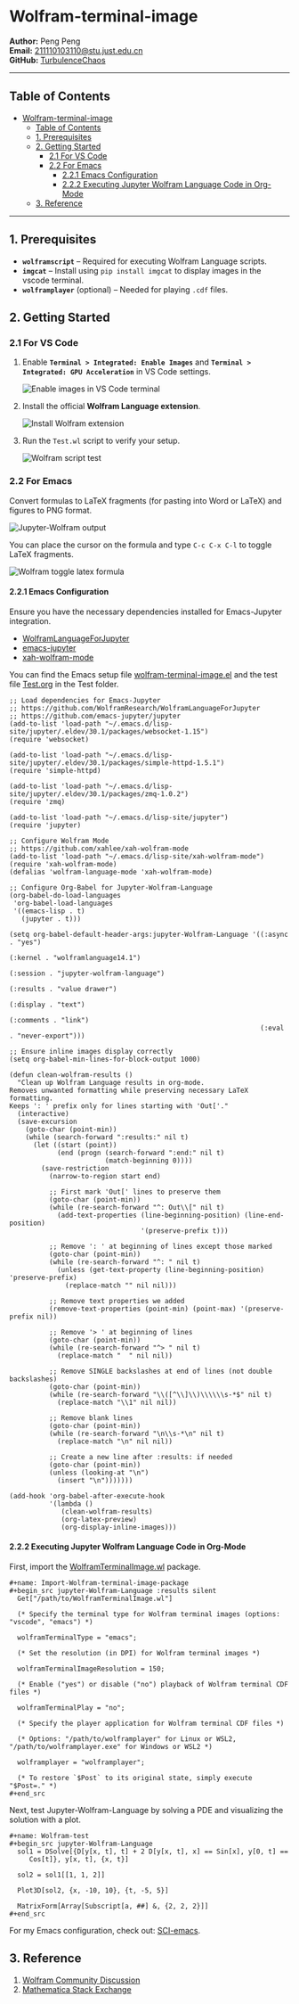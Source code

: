 # Wolfram-terminal-image

**Author:** Peng Peng  \
**Email:** [211110103110@stu.just.edu.cn](mailto:211110103110@stu.just.edu.cn)  \
**GitHub:** [TurbulenceChaos](https://github.com/TurbulenceChaos)

---

## Table of Contents

- [Wolfram-terminal-image](#wolfram-terminal-image)
  - [Table of Contents](#table-of-contents)
  - [1. Prerequisites](#1-prerequisites)
  - [2. Getting Started](#2-getting-started)
    - [2.1 For VS Code](#21-for-vs-code)
    - [2.2 For Emacs](#22-for-emacs)
      - [2.2.1 Emacs Configuration](#221-emacs-configuration)
      - [2.2.2 Executing Jupyter Wolfram Language Code in Org-Mode](#222-executing-jupyter-wolfram-language-code-in-org-mode)
  - [3. Reference](#3-reference)

---

## 1. Prerequisites
- **`wolframscript`** – Required for executing Wolfram Language scripts.
- **`imgcat`** – Install using `pip install imgcat` to display images in the vscode terminal.
- **`wolframplayer`** (optional) – Needed for playing `.cdf` files.

## 2. Getting Started

### 2.1 For VS Code

1. Enable **`Terminal > Integrated: Enable Images`** and **`Terminal > Integrated: GPU Acceleration`** in VS Code settings.

   ![Enable images in VS Code terminal](Images/vscode-terminal-enable-images.png)

2. Install the official **Wolfram Language extension**.

   ![Install Wolfram extension](Images/vscode-official-wolfram-extension.png)

3. Run the `Test.wl` script to verify your setup.

   ![Wolfram script test](Images/wolfram-test.gif)

### 2.2 For Emacs
Convert formulas to LaTeX fragments (for pasting into Word or LaTeX) and figures to PNG format.

![Jupyter-Wolfram output](https://github.com/TurbulenceChaos/SCI-emacs/blob/main/Test/Test-emacs-jupyter-wolfram-language.gif?raw=true)

You can place the cursor on the formula and type `C-c C-x C-l` to toggle LaTeX fragments.
  
![Wolfram toggle latex formula](Images/wolfram-toggle-latex-formula.gif)

#### 2.2.1 Emacs Configuration
Ensure you have the necessary dependencies installed for Emacs-Jupyter integration.

   - [WolframLanguageForJupyter](https://github.com/WolframResearch/WolframLanguageForJupyter)
   - [emacs-jupyter](https://github.com/emacs-jupyter/jupyter)
   - [xah-wolfram-mode](https://github.com/xahlee/xah-wolfram-mode)

You can find the Emacs setup file [wolfram-terminal-image.el](Test/wolfram-terminal-image.el) and the test file [Test.org](Test/Test.org) in the Test folder.

```emacs-lisp
;; Load dependencies for Emacs-Jupyter
;; https://github.com/WolframResearch/WolframLanguageForJupyter
;; https://github.com/emacs-jupyter/jupyter
(add-to-list 'load-path "~/.emacs.d/lisp-site/jupyter/.eldev/30.1/packages/websocket-1.15")
(require 'websocket)

(add-to-list 'load-path "~/.emacs.d/lisp-site/jupyter/.eldev/30.1/packages/simple-httpd-1.5.1")
(require 'simple-httpd)

(add-to-list 'load-path "~/.emacs.d/lisp-site/jupyter/.eldev/30.1/packages/zmq-1.0.2")
(require 'zmq)

(add-to-list 'load-path "~/.emacs.d/lisp-site/jupyter")
(require 'jupyter)

;; Configure Wolfram Mode
;; https://github.com/xahlee/xah-wolfram-mode
(add-to-list 'load-path "~/.emacs.d/lisp-site/xah-wolfram-mode")
(require 'xah-wolfram-mode)
(defalias 'wolfram-language-mode 'xah-wolfram-mode)

;; Configure Org-Babel for Jupyter-Wolfram-Language
(org-babel-do-load-languages
 'org-babel-load-languages
 '((emacs-lisp . t)
   (jupyter . t)))

(setq org-babel-default-header-args:jupyter-Wolfram-Language '((:async . "yes")
                                                               (:kernel . "wolframlanguage14.1")
                                                               (:session . "jupyter-wolfram-language")
                                                               (:results . "value drawer")
                                                               (:display . "text")
                                                               (:comments . "link")
                                                               (:eval . "never-export")))

;; Ensure inline images display correctly
(setq org-babel-min-lines-for-block-output 1000)

(defun clean-wolfram-results ()
  "Clean up Wolfram Language results in org-mode.
Removes unwanted formatting while preserving necessary LaTeX formatting.
Keeps ': ' prefix only for lines starting with 'Out['."
  (interactive)
  (save-excursion
    (goto-char (point-min))
    (while (search-forward ":results:" nil t)
      (let ((start (point))
            (end (progn (search-forward ":end:" nil t)
                        (match-beginning 0))))
        (save-restriction
          (narrow-to-region start end)
          
          ;; First mark 'Out[' lines to preserve them
          (goto-char (point-min))
          (while (re-search-forward "^: Out\\[" nil t)
            (add-text-properties (line-beginning-position) (line-end-position)
                                 '(preserve-prefix t)))
          
          ;; Remove ': ' at beginning of lines except those marked
          (goto-char (point-min))
          (while (re-search-forward "^: " nil t)
            (unless (get-text-property (line-beginning-position) 'preserve-prefix)
              (replace-match "" nil nil)))
          
          ;; Remove text properties we added
          (remove-text-properties (point-min) (point-max) '(preserve-prefix nil))
          
          ;; Remove '> ' at beginning of lines 
          (goto-char (point-min))
          (while (re-search-forward "^> " nil t)
            (replace-match "  " nil nil))
          
          ;; Remove SINGLE backslashes at end of lines (not double backslashes)
          (goto-char (point-min))
          (while (re-search-forward "\\([^\\]\\)\\\\\\s-*$" nil t)
            (replace-match "\\1" nil nil))
          
          ;; Remove blank lines
          (goto-char (point-min))
          (while (re-search-forward "\n\\s-*\n" nil t)
            (replace-match "\n" nil nil))
          
          ;; Create a new line after :results: if needed
          (goto-char (point-min))
          (unless (looking-at "\n")
            (insert "\n")))))))

(add-hook 'org-babel-after-execute-hook
          '(lambda ()
             (clean-wolfram-results)
             (org-latex-preview)
             (org-display-inline-images)))
```

#### 2.2.2 Executing Jupyter Wolfram Language Code in Org-Mode
First, import the [WolframTerminalImage.wl](https://github.com/TurbulenceChaos/Wolfram-terminal-image/blob/main/WolframTerminalImage.wl) package.

```wolfram
#+name: Import-Wolfram-terminal-image-package
#+begin_src jupyter-Wolfram-Language :results silent
  Get["/path/to/WolframTerminalImage.wl"]

  (* Specify the terminal type for Wolfram terminal images (options: "vscode", "emacs") *)

  wolframTerminalType = "emacs";

  (* Set the resolution (in DPI) for Wolfram terminal images *)

  wolframTerminalImageResolution = 150;

  (* Enable ("yes") or disable ("no") playback of Wolfram terminal CDF files *)

  wolframTerminalPlay = "no";

  (* Specify the player application for Wolfram terminal CDF files *)

  (* Options: "/path/to/wolframplayer" for Linux or WSL2, "/path/to/wolframplayer.exe" for Windows or WSL2 *)

  wolframplayer = "wolframplayer";

  (* To restore `$Post` to its original state, simply execute "$Post=." *)
#+end_src
```

Next, test Jupyter-Wolfram-Language by solving a PDE and visualizing the solution with a plot.

```wolfram
#+name: Wolfram-test
#+begin_src jupyter-Wolfram-Language
  sol1 = DSolve[{D[y[x, t], t] + 2 D[y[x, t], x] == Sin[x], y[0, t] == 
     Cos[t]}, y[x, t], {x, t}]

  sol2 = sol1[[1, 1, 2]]

  Plot3D[sol2, {x, -10, 10}, {t, -5, 5}]  

  MatrixForm[Array[Subscript[a, ##] &, {2, 2, 2}]]
#+end_src
```

For my Emacs configuration, check out: [SCI-emacs](https://github.com/TurbulenceChaos/SCI-emacs).

## 3. Reference

1. [Wolfram Community Discussion](https://community.wolfram.com/groups/-/m/t/2864001)
2. [Mathematica Stack Exchange](https://mathematica.stackexchange.com/questions/258273/how-to-set-up-a-plot-viewer-for-wolfram-engine)
